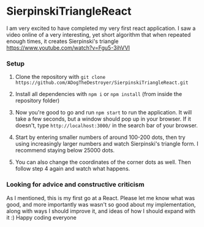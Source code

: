 # SierpinskiTriangleReact
I am very excited to have completed my very first react application. I saw a video online of a very interesting, yet short algorithm that when repeated enough times, it creates Sierpinski's triangle https://www.youtube.com/watch?v=Fgu5-3ihVVI

### Setup
1. Clone the repository with ```git clone https://github.com/ADogTheDestroyer/SierpinskiTriangleReact.git```

2. Install all dependencies with ```npm i``` or ```npm install``` (from inside the repository folder)

3. Now you're good to go and run ```npm start``` to run the application. It will take a few seconds, but a window should pop up in your browser. If it doesn't, type ```http://localhost:3000/``` in the search bar of your browser.

4. Start by entering smaller numbers of around 100-200 dots, then try using increasingly larger numbers and watch Sierpinski's triangle form. I recommend staying below 25000 dots.

5. You can also change the coordinates of the corner dots as well. Then follow step 4 again and watch what happens.

### Looking for advice and constructive criticism
As I mentioned, this is my first go at a React. Please let me know what was good, and more importantly was wasn't so good about my implementation, along with ways I should improve it, and ideas of how I should expand with it :) Happy coding everyone
